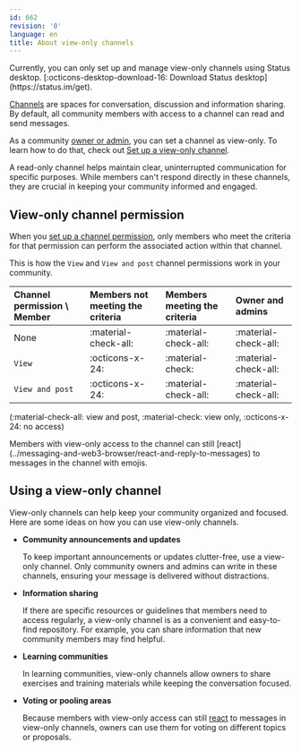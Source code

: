 ```yaml
---
id: 662
revision: '0'
language: en
title: About view-only channels
---
```


<Admonition type="info">
Currently, you can only set up and manage view-only channels using Status desktop. [:octicons-desktop-download-16: Download Status desktop](https://status.im/get).
</Admonition>

[Channels](./channels-your-quick-start-guide) are spaces for conversation, discussion and information sharing. By default, all community members with access to a channel can read and send messages.

As a community [owner or admin](./permissions-by-role-in-status-communities), you can set a channel as view-only. To learn how to do that, check out [Set up a view-only channel](./set-up-a-view-only-channel).

A read-only channel helps maintain clear, uninterrupted communication for specific purposes. While members can't respond directly in these channels, they are crucial in keeping your community informed and engaged.

## View-only channel permission

When you [set up a channel permission](./set-up-channel-permissions), only members who meet the criteria for that permission can perform the associated action within that channel.

This is how the `View` and `View and post` channel permissions work in your community.

| Channel permission \\ Member | Members not meeting the criteria | Members meeting the criteria | Owner and admins     |
| :--------------------------- | :------------------------------- | :--------------------------- | :------------------- |
| None                         | :material-check-all:             | :material-check-all:         | :material-check-all: |
| `View`                       | :octicons-x-24:                  | :material-check:             | :material-check-all: |
| `View and post`              | :octicons-x-24:                  | :material-check-all:         | :material-check-all: |

(:material-check-all: view and post, :material-check: view only, :octicons-x-24: no access)

<Admonition type="tip">
Members with view-only access to the channel can still [react](../messaging-and-web3-browser/react-and-reply-to-messages) to messages in the channel with emojis.
</Admonition>

## Using a view-only channel

View-only channels can help keep your community organized and focused. Here are some ideas on how you can use view-only channels.

- **Community announcements and updates**

  To keep important announcements or updates clutter-free, use a view-only channel. Only community owners and admins can write in these channels, ensuring your message is delivered without distractions.

- **Information sharing**

  If there are specific resources or guidelines that members need to access regularly, a view-only channel is as a convenient and easy-to-find repository. For example, you can share information that new community members may find helpful.

- **Learning communities**

  In learning communities, view-only channels allow owners to share exercises and training materials while keeping the conversation focused.

- **Voting or pooling areas**

  Because members with view-only access can still [react](../messaging-and-web3-browser/react-and-reply-to-messages) to messages in view-only channels, owners can use them for voting on different topics or proposals.
